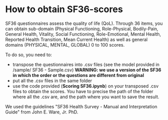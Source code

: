 # How to obtain SF36-scores
SF36 questionnaires assess the quality of life (QoL). Through 36 items, you can obtain sub-domain (Physical Functioning,	Role-Physical,	Bodily-Pain,	General Health,	Vitality,	Social Functioning,	Role-Emotional,	Mental Health,	Reported Health Transition,	Mean Current Health) as well as general domains (PHYSICAL,	MENTAL,	GLOBAL) 0 to 100 scores.  

To do so, you need to:
* transpose the questionnaires into .csv files (see the model provided in /sample/ SF36 - Sample.csv) **WARNING: we use a version of the SF36 in which the order or the questions are different from original**
* put all the .csv files in the same folder
* use the code provided (**Scoring SF36.ipynb**) on your transposed .csv files to obtain the scores. You have to precise the path of the folder where all the .csv are, and the path where you want to save the result.

We used the guidelines  "SF36 Health Survey - Manual and Interpretation Guide" from John E. Ware, Jr. PhD.